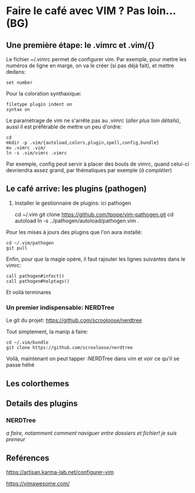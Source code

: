 # Faire le café avec VIM ? Pas loin... (BG) 

## Une première étape: le .vimrc et .vim/{} 

Le fichier ~/.vimrc permet de configurer vim.
Par exemple, pour mettre les numéros de ligne en marge, on va le créer (si pas déjà fait), et mettre dedans: 
	
	set number 

Pour la coloration synthaxique: 

	filetype plugin indent on 
	syntax on 

Le paramétrage de vim ne s'arrête pas au .vimrc (*aller plus loin détails*), aussi il est préférable de mettre un peu d'ordre: 

	cd 
	mkdir -p .vim/{autoload,colors,plugin,spell,config,bundle}
	mv .vimrc .vim/
	ln -s .vim/vimrc .vimrc

Par exemple, config peut servir à placer des bouts de vimrc, quand celui-ci devriendra assez grand, par thématiques par exemple (*à compléter*)

## Le café arrive: les plugins (pathogen) 

1. Installer le gestionnaire de plugins: ici pathogen 

	cd ~/.vim
	git clone https://github.com/tpope/vim-pathogen.git
	cd autoload 
	ln -s ../pathogen/autoload/pathogen.vim . 

Pour les mises à jours des plugins que l'on aura installé: 

	cd ~/.vim/pathogen 
	git pull 

Enfin, pour que la magie opère, il faut rajouter les lignes suivantes dans le vimrc: 
	
	call pathogen#infect() 
	call pathogen#helptags() 

Et voilà terminares 

### Un premier indispensable: NERDTree 

Le git du projet: https://github.com/scrooloose/nerdtree

Tout simplement, la manip à faire:

	cd ~/.vim/bundle 
	git clone https://github.com/scrooloose/nerdtree

Voilà, maintenant on peut tapper :NERDTree dans vim et voir ce qu'il se passe héhé 


## Les colorthemes 

## Details des plugins 

### NERDTree

*a faire, notamment comment naviguer entre dossiers et fichier! je suis preneur*

## Reférences 

https://artisan.karma-lab.net/configurer-vim

https://vimawesome.com/





